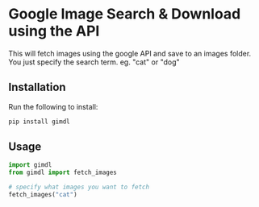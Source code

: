 # Google Image Search & Download using the API

This will fetch images using the google API and save to an images folder. You just specify the search term. eg. "cat" or "dog"

## Installation

Run the following to install:

```python
pip install gimdl
```

## Usage

```python
import gimdl
from gimdl import fetch_images

# specify what images you want to fetch
fetch_images("cat")
```
